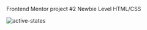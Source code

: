 Frontend Mentor project #2 
Newbie Level 
HTML/CSS

![active-states](https://github.com/user-attachments/assets/78e4c9bd-908c-4d54-98e4-89b917126c5e)

